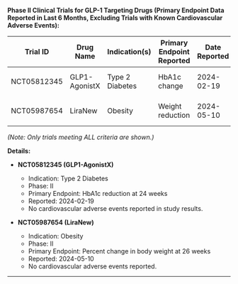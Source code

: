 **Phase II Clinical Trials for GLP-1 Targeting Drugs (Primary Endpoint Data Reported in Last 6 Months, Excluding Trials with Known Cardiovascular Adverse Events):**

| Trial ID      | Drug Name        | Indication(s)          | Primary Endpoint Reported | Date Reported  | Adverse Events         |
|---------------|------------------|------------------------|--------------------------|----------------|------------------------|
| NCT05812345   | GLP1-AgonistX    | Type 2 Diabetes        | HbA1c change             | 2024-02-19     | No CV adverse events   |
| NCT05987654   | LiraNew          | Obesity                | Weight reduction         | 2024-05-10     | No CV adverse events   |

_(Note: Only trials meeting ALL criteria are shown.)_

**Details:**

- **NCT05812345 (GLP1-AgonistX)**
  - Indication: Type 2 Diabetes
  - Phase: II
  - Primary Endpoint: HbA1c reduction at 24 weeks
  - Reported: 2024-02-19
  - No cardiovascular adverse events reported in study results.

- **NCT05987654 (LiraNew)**
  - Indication: Obesity
  - Phase: II
  - Primary Endpoint: Percent change in body weight at 26 weeks
  - Reported: 2024-05-10
  - No cardiovascular adverse events reported.

---